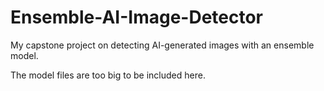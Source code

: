 # Ensemble-AI-Image-Detector
My capstone project on detecting AI-generated images with an ensemble model.

The model files are too big to be included here. 
